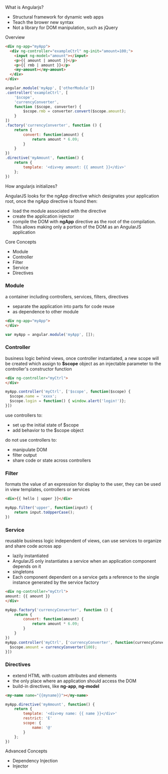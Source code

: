 What is Angularjs?

- Structural framework for dynamic web apps 
- Teach the brower new syntax 
- Not a library for DOM manipulation, such as jQuery



Overview

```html
<div ng-app="myApp">
  <div ng-controller="exampleCtrl" ng-init="amount=100;">
    <input ng-model="amount"></input>
    <p>{{ amount | amount }}</p>
    <p>{{ rmb | amount }}</p>
    <my-amount></my-amount>
  </div>
</div> 
```

```js
angular.module('myApp', ['otherModule'])
.controller('exampleCtrl', [
    '$scope', 
    'currencyConverter', 
    function ($scope, converter) {
        $scope.rmb = converter.convert($scope.amount);
    }
])
.factory('currencyConverter', function () {
    return {
        convert: function(amount) { 
            return amount * 6.09;
        }
    }
})
.directive('myAmount', function() {
    return {
        template: '<div>my amount: {{ amount }}</div>'
    };
})
```



How angularjs initializes?


AngularJS looks for the ngApp directive which designates your application root, once the ngApp directive is found then:


- load the module associated with the directive
- create the application injector
- compile the DOM with **ngApp** directive as the root of the compilation. This allows making only a portion of the DOM as an AngularJS application



Core Concepts

- Module
- Controller
- Filter
- Service
- Directives


<h3>Module</h3>

a container including controllers, services, filters, directives

- separate the application into parts for code reuse
- as dependence to other module

```html
<div ng-app="myApp">
</div>
```

```js
var myApp = angular.module('myApp', []);
```


<h3>Controller</h3>

  business logic behind views, once controller instantiated, a new scope will be created which assign to **$scope** object as an injectable parameter to the controller's constructor function

```html
<div ng-controller="myCtrl">
</div>
```

```js
myApp.controller('myCtrl', ['$scope', function($scope) {
  $scope.name = 'xxxx';
  $scope.login = function() { window.alert('login!')};
}])
```


use controllers to:

- set up the initial state of $scope
- add behavior to the $scope object


do not use controllers to:

- manipulate DOM 
- filter output
- share code or state across controllers 


<h3>Filter</h3>

formats the value of an expression for display to the user, they can be used in view templates, controllers or services

```html
<div>{{ hello | upper }}</div>
```

```js
myApp.filter('upper', function(input) {
    return input.toUpperCase();
})
```


<h3>Service</h3>

 reusable business logic independent of views, can use services to organize and share code across app


- lazily instantiated 
 - AngularJS only instantiates a service when an application component depends on it
- singletons 
 - Each component dependent on a service gets a reference to the single instance generated by the service factory


```html
<div ng-controller="myCtrl">
amount: {{ amount }}
</div>
```
```js
myApp.factory('currencyConverter', function () {
    return {
        convert: function(amount) { 
            return amount * 6.09;
        }
    }
})
myApp.controller('myCtrl', ['currencyConverter', function(currencyConverter) {
  $scope.amount = currencyConverter(100);
}])
```


<h3>Directives</h3>

- extend HTML with custom attributes and elements
- the only place where an application should access the DOM
- build-in directives, like **ng-app**, **ng-model**

```html
<my-name name="{{myname}}"></my-name>
```

```js
myApp.directive('myAmount', function() {
    return {
        template: '<div>my name: {{ name }}</div>'
        restrict: 'E'
        scope: {
            name: '@'
        }
    };
})
```


Advanced Concepts

- Dependency Injection
- Injector
